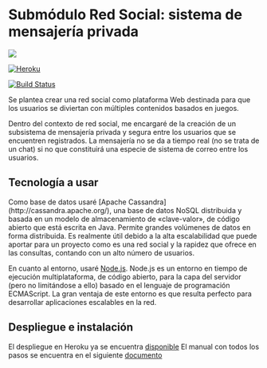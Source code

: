 # Submódulo Red Social: sistema de mensajería privada 

[![](https://travis-ci.org/JaviSG91/CloudComputingRedSocial.svg?branch=master)](https://travis-ci.org/JaviSG91/CloudComputingRedSocial)

[![Heroku](https://www.herokucdn.com/deploy/button.png)](https://dashboard.heroku.com/apps/stark-fjord-3673/resources)

[![Build Status](https://snap-ci.com/JaviSG91/CloudComputingRedSocial/branch/master/build_image)](https://snap-ci.com/JaviSG91/CloudComputingRedSocial/branch/master)

Se plantea crear una red social como plataforma Web destinada para que los usuarios se diviertan con múltiples contenidos basados en juegos.

Dentro del contexto de red social, me encargaré de la creación de un subsistema de mensajería privada y segura entre los usuarios que se encuentren registrados. La mensajería no se da a tiempo real (no se trata de un chat) si no que constituirá una especie de sistema de correo entre los usuarios.

<h2> Tecnología a usar </h2>
Como base de datos usaré [Apache Cassandra](http://cassandra.apache.org/), una base de datos NoSQL distribuida y basada en un modelo de almacenamiento de «clave-valor», de código abierto que está escrita en Java. Permite grandes volúmenes de datos en forma distribuida. Es realmente útil debido a la alta escalabilidad que puede aportar para un proyecto como es una red social y la rapidez que ofrece en las consultas, contando con un alto número de usuarios.

En cuanto al entorno, usaré [Node.js](https://nodejs.org/en/). Node.js es un entorno en tiempo de ejecución multiplataforma, de código abierto, para la capa del servidor (pero no limitándose a ello) basado en el lenguaje de programación ECMAScript. La gran ventaja de este entorno es que resulta perfecto para desarrollar aplicaciones escalables en la red.

<h2>Despliegue e instalación</h2>

El despliegue en Heroku ya se encuentra [disponible](https://stark-fjord-3673.herokuapp.com/) 
El manual con todos los pasos se encuentra en el siguiente [documento](https://stark-fjord-3673.herokuapp.com/)
